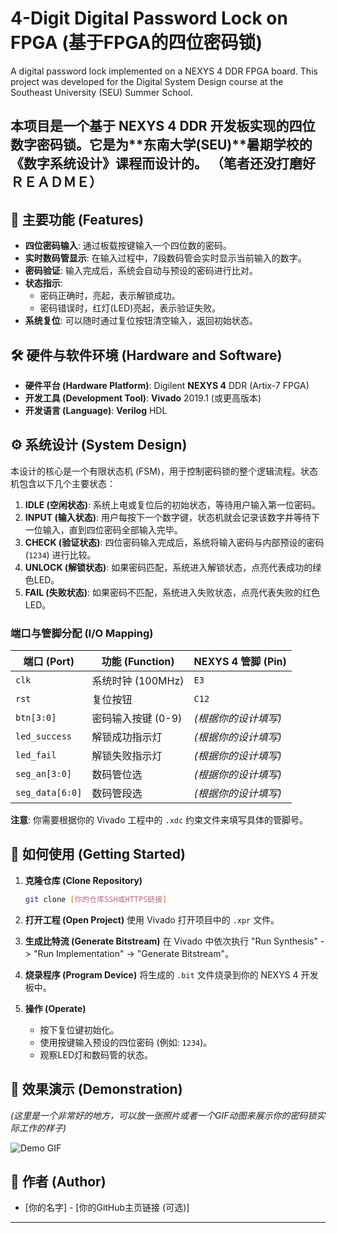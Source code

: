 # 4-Digit Digital Password Lock on FPGA (基于FPGA的四位密码锁)

A digital password lock implemented on a NEXYS 4 DDR FPGA board. This project was developed for the Digital System Design course at the Southeast University (SEU) Summer School.

本项目是一个基于 **NEXYS 4** DDR 开发板实现的四位数字密码锁。它是为**东南大学(SEU)**暑期学校的《数字系统设计》课程而设计的。
（笔者还没打磨好ＲＥＡＤＭＥ）
---

## 🚀 主要功能 (Features)

*   **四位密码输入**: 通过板载按键输入一个四位数的密码。
*   **实时数码管显示**: 在输入过程中，7段数码管会实时显示当前输入的数字。
*   **密码验证**: 输入完成后，系统会自动与预设的密码进行比对。
*   **状态指示**:
    *   密码正确时，亮起，表示解锁成功。
    *   密码错误时，红灯(LED)亮起，表示验证失败。
*   **系统复位**: 可以随时通过复位按钮清空输入，返回初始状态。

## 🛠️ 硬件与软件环境 (Hardware and Software)

*   **硬件平台 (Hardware Platform)**: Digilent **NEXYS 4** DDR (Artix-7 FPGA)
*   **开发工具 (Development Tool)**: **Vivado** 2019.1 (或更高版本)
*   **开发语言 (Language)**: **Verilog** HDL

## ⚙️ 系统设计 (System Design)

本设计的核心是一个有限状态机 (FSM)，用于控制密码锁的整个逻辑流程。状态机包含以下几个主要状态：

1.  **IDLE (空闲状态)**: 系统上电或复位后的初始状态，等待用户输入第一位密码。
2.  **INPUT (输入状态)**: 用户每按下一个数字键，状态机就会记录该数字并等待下一位输入，直到四位密码全部输入完毕。
3.  **CHECK (验证状态)**: 四位密码输入完成后，系统将输入密码与内部预设的密码 (`1234`) 进行比较。
4.  **UNLOCK (解锁状态)**: 如果密码匹配，系统进入解锁状态，点亮代表成功的绿色LED。
5.  **FAIL (失败状态)**: 如果密码不匹配，系统进入失败状态，点亮代表失败的红色LED。

### 端口与管脚分配 (I/O Mapping)

| 端口 (Port)         | 功能 (Function)         | NEXYS 4 管脚 (Pin)      |
| --------------------- | ----------------------- | ----------------------- |
| `clk`                 | 系统时钟 (100MHz)       | `E3`                    |
| `rst`                 | 复位按钮                | `C12`                   |
| `btn[3:0]`            | 密码输入按键 (0-9)      | *(根据你的设计填写)*        |
| `led_success`         | 解锁成功指示灯          | *(根据你的设计填写)*        |
| `led_fail`            | 解锁失败指示灯          | *(根据你的设计填写)*        |
| `seg_an[3:0]`         | 数码管位选              | *(根据你的设计填写)*        |
| `seg_data[6:0]`       | 数码管段选              | *(根据你的设计填写)*        |

**注意**: 你需要根据你的 Vivado 工程中的 `.xdc` 约束文件来填写具体的管脚号。

## 🔧 如何使用 (Getting Started)

1.  **克隆仓库 (Clone Repository)**
    ```bash
    git clone [你的仓库SSH或HTTPS链接]
    ```
2.  **打开工程 (Open Project)**
    使用 Vivado 打开项目中的 `.xpr` 文件。

3.  **生成比特流 (Generate Bitstream)**
    在 Vivado 中依次执行 "Run Synthesis" -> "Run Implementation" -> "Generate Bitstream"。

4.  **烧录程序 (Program Device)**
    将生成的 `.bit` 文件烧录到你的 NEXYS 4 开发板中。

5.  **操作 (Operate)**
    *   按下复位键初始化。
    *   使用按键输入预设的四位密码 (例如: `1234`)。
    *   观察LED灯和数码管的状态。

## 🎥 效果演示 (Demonstration)

*(这里是一个非常好的地方，可以放一张照片或者一个GIF动图来展示你的密码锁实际工作的样子)*

![Demo GIF](https://example.com/your_demo_gif.gif)

## 👤 作者 (Author)

*   [你的名字] - [你的GitHub主页链接 (可选)]

---
